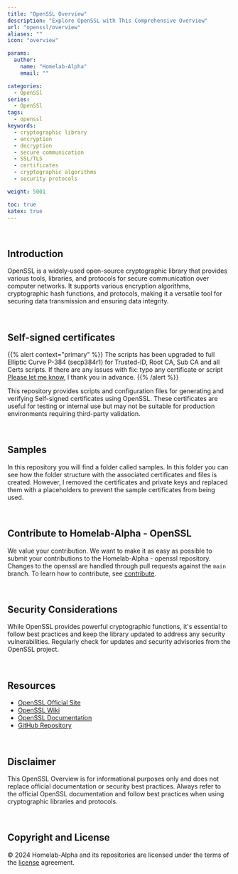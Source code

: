 ```yaml
---
title: "OpenSSL Overview"
description: "Explore OpenSSL with This Comprehensive Overview"
url: "openssl/overview"
aliases: ""
icon: "overview"

params:
  author:
    name: "Homelab-Alpha"
    email: ""

categories:
  - OpenSSl
series:
  - OpenSSl
tags:
  - openssl
keywords:
  - cryptographic library
  - encryption
  - decryption
  - secure communication
  - SSL/TLS
  - certificates
  - cryptographic algorithms
  - security protocols

weight: 5001

toc: true
katex: true
---
```


<br />

## Introduction

OpenSSL is a widely-used open-source cryptographic library that provides various
tools, libraries, and protocols for secure communication over computer networks.
It supports various encryption algorithms, cryptographic hash functions, and
protocols, making it a versatile tool for securing data transmission and
ensuring data integrity.

<br />

## Self-signed certificates

{{% alert context="primary" %}}
The scripts has been upgraded to full Elliptic Curve P-384 (secp384r1) for
Trusted-ID, Root CA, Sub CA and all Certs scripts. If there are any issues with
fix: typo any certificate or script [Please let me know], I thank you in advance.
{{% /alert %}}

This repository provides scripts and configuration files for generating and
verifying Self-signed certificates using OpenSSL. These certificates are useful
for testing or internal use but may not be suitable for production environments
requiring third-party validation.

<br />

## Samples

In this repository you will find a folder called samples. In this folder you can
see how the folder structure with the associated certificates and files is
created. However, I removed the certificates and private keys and replaced them
with a placeholders to prevent the sample certificates from being used.

<br />

## Contribute to Homelab-Alpha - OpenSSL

We value your contribution. We want to make it as easy as possible to submit
your contributions to the Homelab-Alpha - openssl repository. Changes to the
openssl are handled through pull requests against the `main` branch. To learn
how to contribute, see [contribute].

<br />

## Security Considerations

While OpenSSL provides powerful cryptographic functions, it's essential to
follow best practices and keep the library updated to address any security
vulnerabilities. Regularly check for updates and security advisories from the
OpenSSL project.

<br />

## Resources

- [OpenSSL Official Site]
- [OpenSSL Wiki]
- [OpenSSL Documentation]
- [GitHub Repository]

<br />

## Disclaimer

This OpenSSL Overview is for informational purposes only and does not replace
official documentation or security best practices. Always refer to the official
OpenSSL documentation and follow best practices when using cryptographic
libraries and protocols.

<br />

## Copyright and License

&copy; 2024 Homelab-Alpha and its repositories are licensed under the terms of
the [license] agreement.

[Please let me know]:
  https://github.com/homelab-alpha/openssl/discussions/categories/feedback
[contribute]: docs/../../contributing/code_of_conduct.md
[OpenSSL Official Site]: https://www.openssl.org
[OpenSSL Wiki]: https://wiki.openssl.org
[OpenSSL Documentation]: https://www.openssl.org/docs
[GitHub Repository]: https://github.com/openssl/openssl
[license]: docs/../../help/license.md
